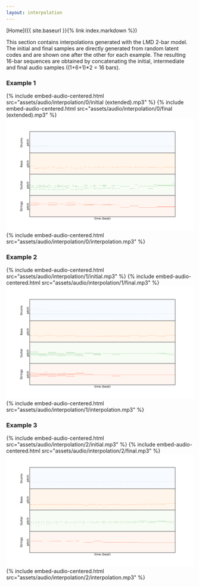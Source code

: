 ```yaml
---
layout: interpolation
---
```


[Home]({{ site.baseurl }}{% link index.markdown %})

This section contains interpolations generated with the LMD 2-bar model. The initial and final samples are directly generated from random latent codes and are shown one after the other for each example. The resulting 16-bar sequences are obtained by concatenating the initial, intermediate and final audio samples ((1+6+1)*2 = 16 bars).

### Example 1
{% include embed-audio-centered.html src="assets/audio/interpolation/0/initial (extended).mp3" %}
{% include embed-audio-centered.html src="assets/audio/interpolation/0/final (extended).mp3" %}
![Interpolation](assets/audio/interpolation/0/pianoroll.png)
{% include embed-audio-centered.html src="assets/audio/interpolation/0/interpolation.mp3" %}

### Example 2
{% include embed-audio-centered.html src="assets/audio/interpolation/1/initial.mp3" %}
{% include embed-audio-centered.html src="assets/audio/interpolation/1/final.mp3" %}
![Interpolation](assets/audio/interpolation/1/pianoroll.png)
{% include embed-audio-centered.html src="assets/audio/interpolation/1/interpolation.mp3" %}

### Example 3
{% include embed-audio-centered.html src="assets/audio/interpolation/2/initial.mp3" %}
{% include embed-audio-centered.html src="assets/audio/interpolation/2/final.mp3" %}
![Interpolation](assets/audio/interpolation/2/pianoroll.png)
{% include embed-audio-centered.html src="assets/audio/interpolation/2/interpolation.mp3" %}